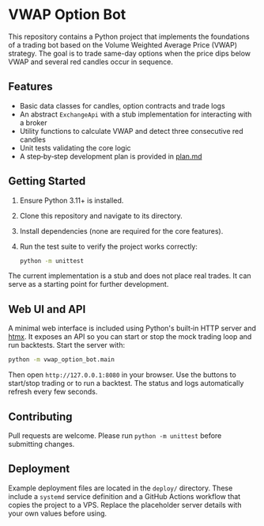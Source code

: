 # VWAP Option Bot

This repository contains a Python project that implements the foundations of a trading bot based on the Volume Weighted Average Price (VWAP) strategy. The goal is to trade same-day options when the price dips below VWAP and several red candles occur in sequence.

## Features

- Basic data classes for candles, option contracts and trade logs
- An abstract `ExchangeApi` with a stub implementation for interacting with a broker
- Utility functions to calculate VWAP and detect three consecutive red candles
- Unit tests validating the core logic
- A step‑by‑step development plan is provided in [plan.md](plan.md)

## Getting Started

1. Ensure Python 3.11+ is installed.
2. Clone this repository and navigate to its directory.
3. Install dependencies (none are required for the core features).
4. Run the test suite to verify the project works correctly:

   ```bash
   python -m unittest
   ```

The current implementation is a stub and does not place real trades. It can serve as a starting point for further development.

## Web UI and API

A minimal web interface is included using Python's built‑in HTTP server and [htmx](https://htmx.org/). It exposes an API so you can start or stop the mock trading loop and run backtests.
Start the server with:

```bash
python -m vwap_option_bot.main
```

Then open `http://127.0.0.1:8080` in your browser. Use the buttons to start/stop trading or to run a backtest. The status and logs automatically refresh every few seconds.

## Contributing

Pull requests are welcome. Please run `python -m unittest` before submitting changes.

## Deployment

Example deployment files are located in the `deploy/` directory.
These include a `systemd` service definition and a GitHub Actions
workflow that copies the project to a VPS. Replace the placeholder
server details with your own values before using.
